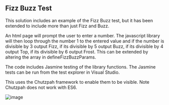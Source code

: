 Fizz Buzz Test
--------------

This solution includes an example of the Fizz Buzz test, but it has been extended to include more than just Fizz and Buzz.

An html page will prompt the user to enter a number. The javascript library will then loop through the number 1 to the entered value and if the number is divisible by 3 output Fizz, if its divisible by 5 output Buzz, if its divisible by 4 output Top, if its divisible by 6 output Frost. This can be extended by altering the array in defineFizzBuzzParams.

The code includes Jasmine testing of the library functions. 
The Jasmine tests can be run from the test explorer in Visual Studio. 

This uses the Chutzpah framework to enable them to be visible. Note Chutzpah does not work with ES6. 

![image](https://user-images.githubusercontent.com/28151071/77850020-b0fca780-71c7-11ea-9fdf-b82c4e2c0331.png)
